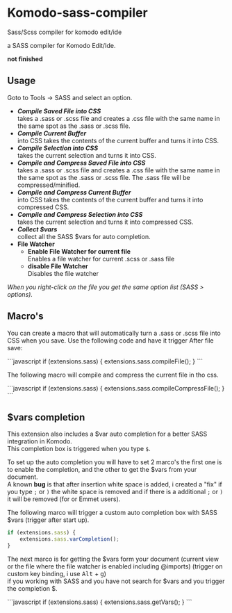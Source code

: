 # Komodo-sass-compiler
Sass/Scss compiler for komodo edit/ide

a SASS compiler for Komodo Edit/Ide.

<b>not finished</b>

<h2>Usage</h2>
<p>Goto to Tools -&gt; SASS and select an option.</p>
<ul>
<li><strong><em>Compile Saved File into CSS</em></strong><br>
takes a .sass or .scss file and creates a .css file with the same name in the same spot as the .sass or .scss file.</li>
<li><strong><em>Compile Current Buffer</em></strong><br>
into CSS takes the contents of the current buffer and turns it into CSS.</li>
<li><strong><em>Compile Selection into CSS</em></strong><br> 
takes the current selection and turns it into CSS.</li>
<li><strong><em>Compile and Compress Saved File into CSS</em></strong><br>
takes a .sass or .scss file and creates a .css file with the same name in the same spot as the .sass or .scss file. The .sass file will be compressed/minified.</li>
<li><strong><em>Compile and Compress Current Buffer</em></strong><br>
into CSS takes the contents of the current buffer and turns it into compressed CSS.</li>
<li><strong><em>Compile and Compress Selection into CSS</em></strong><br> 
takes the current selection and turns it into compressed CSS.</li>
<li><strong><em>Collect $vars</em></strong><br> 
collect all the SASS $vars for auto completion.</li>
<li><strong>File Watcher</strong><ul>
<li>
<strong>Enable File Watcher for current file</strong><br>
Enables a file watcher for current .scss or .sass file
</li>
<li>
<strong>disable File Watcher</strong><br>
Disables the file watcher
</li>
</ul>
</ul>
<em>When you right-click on the file you get the same option list (SASS > options).</em>


<h2>Macro's</h2>
<p>You can create a macro that will automatically turn a .sass or .scss file into CSS when you save. Use the following code and have it trigger After file save:</p>
```javascript
if (extensions.sass) {
	extensions.sass.compileFile();
}
```
<p>The following macro will compile and compress the current file in tho css.</p>
```javascript
if (extensions.sass) {
	extensions.sass.compileCompressFile();
}
```

<h2>$vars completion</h2>
<p>This extension also includes a $var auto completion for a better SASS integration in Komodo.<br>
This completion box is triggered when you type <code>$</code>.</p>
<p>To set up the auto completion you will have to set 2 marco's the first one is to enable the completion, and the other to get the $vars from your document.<br>
A known <b>bug</b> is that after insertion white space is added, i created a "fix" if you type <code>;</code> or <code>)</code> the white space is removed and if there is a additional <code>;</code> or <code>)</code> it will be removed (for or Emmet users).</p>
<p>The following marco will trigger a custom auto completion box with SASS $vars (trigger after start up).  
</p>

```javascript
if (extensions.sass) {
    extensions.sass.varCompletion();
}
 ```
 <p>The next marco is for getting the $vars form your document (current view or the file where the file watcher is enabled including @imports) (trigger on custom key binding, i use <kbd>Alt</kbd> + <kbd>g</kbd>)<br>
 if you working with SASS and you have not search for $vars and you trigger the completion $.</p>
 ```javascript
 if (extensions.sass) {
    extensions.sass.getVars(); 
}
```